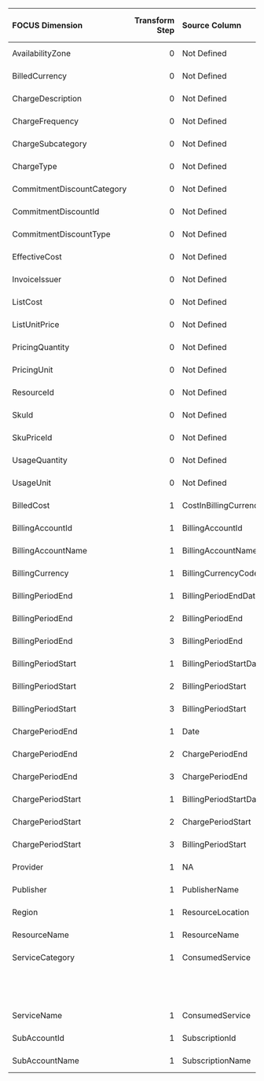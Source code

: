 | FOCUS Dimension            |   Transform Step | Source Column          | Source Column Type   | Transform Type      | Filters/Process/Etc.                                                                      |
|:---------------------------|-----------------:|:-----------------------|:---------------------|:--------------------|:------------------------------------------------------------------------------------------|
| AvailabilityZone           |                0 | Not Defined            | Not Defined          | Not Defined         | Not Defined                                                                               |
| BilledCurrency             |                0 | Not Defined            | Not Defined          | Not Defined         | Not Defined                                                                               |
| ChargeDescription          |                0 | Not Defined            | Not Defined          | Not Defined         | Not Defined                                                                               |
| ChargeFrequency            |                0 | Not Defined            | Not Defined          | Not Defined         | Not Defined                                                                               |
| ChargeSubcategory          |                0 | Not Defined            | Not Defined          | Not Defined         | Not Defined                                                                               |
| ChargeType                 |                0 | Not Defined            | Not Defined          | Not Defined         | Not Defined                                                                               |
| CommitmentDiscountCategory |                0 | Not Defined            | Not Defined          | Not Defined         | Not Defined                                                                               |
| CommitmentDiscountId       |                0 | Not Defined            | Not Defined          | Not Defined         | Not Defined                                                                               |
| CommitmentDiscountType     |                0 | Not Defined            | Not Defined          | Not Defined         | Not Defined                                                                               |
| EffectiveCost              |                0 | Not Defined            | Not Defined          | Not Defined         | Not Defined                                                                               |
| InvoiceIssuer              |                0 | Not Defined            | Not Defined          | Not Defined         | Not Defined                                                                               |
| ListCost                   |                0 | Not Defined            | Not Defined          | Not Defined         | Not Defined                                                                               |
| ListUnitPrice              |                0 | Not Defined            | Not Defined          | Not Defined         | Not Defined                                                                               |
| PricingQuantity            |                0 | Not Defined            | Not Defined          | Not Defined         | Not Defined                                                                               |
| PricingUnit                |                0 | Not Defined            | Not Defined          | Not Defined         | Not Defined                                                                               |
| ResourceId                 |                0 | Not Defined            | Not Defined          | Not Defined         | Not Defined                                                                               |
| SkuId                      |                0 | Not Defined            | Not Defined          | Not Defined         | Not Defined                                                                               |
| SkuPriceId                 |                0 | Not Defined            | Not Defined          | Not Defined         | Not Defined                                                                               |
| UsageQuantity              |                0 | Not Defined            | Not Defined          | Not Defined         | Not Defined                                                                               |
| UsageUnit                  |                0 | Not Defined            | Not Defined          | Not Defined         | Not Defined                                                                               |
| BilledCost                 |                1 | CostInBillingCurrency  | Not Defined          | RENAME_COLUMN       |                                                                                           |
| BillingAccountId           |                1 | BillingAccountId       | Not Defined          | RENAME_COLUMN       |                                                                                           |
| BillingAccountName         |                1 | BillingAccountName     | Not Defined          | RENAME_COLUMN       |                                                                                           |
| BillingCurrency            |                1 | BillingCurrencyCode    | Not Defined          | RENAME_COLUMN       |                                                                                           |
| BillingPeriodEnd           |                1 | BillingPeriodEndDate   | Not Defined          | PARSE_DATETIME      | %m/%d/%Y                                                                                  |
| BillingPeriodEnd           |                2 | BillingPeriodEnd       | Not Defined          | ASSIGN_UTC_TIMEZONE |                                                                                           |
| BillingPeriodEnd           |                3 | BillingPeriodEnd       | Not Defined          | RENAME_COLUMN       |                                                                                           |
| BillingPeriodStart         |                1 | BillingPeriodStartDate | Not Defined          | PARSE_DATETIME      | %m/%d/%Y                                                                                  |
| BillingPeriodStart         |                2 | BillingPeriodStart     | Not Defined          | ASSIGN_UTC_TIMEZONE |                                                                                           |
| BillingPeriodStart         |                3 | BillingPeriodStart     | Not Defined          | RENAME_COLUMN       |                                                                                           |
| ChargePeriodEnd            |                1 | Date                   | Not Defined          | PARSE_DATETIME      | %m/%d/%Y                                                                                  |
| ChargePeriodEnd            |                2 | ChargePeriodEnd        | Not Defined          | ASSIGN_UTC_TIMEZONE |                                                                                           |
| ChargePeriodEnd            |                3 | ChargePeriodEnd        | Not Defined          | RENAME_COLUMN       |                                                                                           |
| ChargePeriodStart          |                1 | BillingPeriodStartDate | Not Defined          | PARSE_DATETIME      | %m/%d/%Y                                                                                  |
| ChargePeriodStart          |                2 | ChargePeriodStart      | Not Defined          | ASSIGN_UTC_TIMEZONE |                                                                                           |
| ChargePeriodStart          |                3 | BillingPeriodStart     | Not Defined          | RENAME_COLUMN       |                                                                                           |
| Provider                   |                1 | NA                     | Not Defined          | ASSIGN_STATIC_VALUE | static_value: Azure                                                                       |
| Publisher                  |                1 | PublisherName          | Not Defined          | RENAME_COLUMN       |                                                                                           |
| Region                     |                1 | ResourceLocation       | Not Defined          | RENAME_COLUMN       |                                                                                           |
| ResourceName               |                1 | ResourceName           | Not Defined          | RENAME_COLUMN       |                                                                                           |
| ServiceCategory            |                1 | ConsumedService        | Not Defined          | LOOKUP              | destination_value: ServiceCategory                                                        |
|                            |                  |                        |                      |                     | reference_dataset_path: conversion_configs/azure/mapping_files/azure_category_mapping.csv |
|                            |                  |                        |                      |                     | source_value: ConsumedService                                                             |
| ServiceName                |                1 | ConsumedService        | Not Defined          | RENAME_COLUMN       |                                                                                           |
| SubAccountId               |                1 | SubscriptionId         | Not Defined          | RENAME_COLUMN       |                                                                                           |
| SubAccountName             |                1 | SubscriptionName       | Not Defined          | RENAME_COLUMN       |                                                                                           |